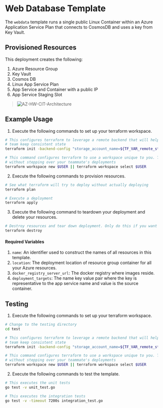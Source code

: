 # Web Database Template

The `webdata` template runs a single public Linux Container within an Azure Application Service Plan that connects to CosmosDB and uses a key from Key Vault.


## Provisioned Resources

This deployment creates the following:

 1. Azure Resource Group
 2. Key Vault
 3. Cosmos DB
 4. Linux App Service Plan
 5. App Service and Container with a public IP
 6. App Service Staging Slot

> ![AZ-HW-CIT-Architecture](../../images/webdata-arch.png)


## Example Usage

1. Execute the following commands to set up your terraform workspace.

```bash
# This configures terraform to leverage a remote backend that will help you and your
# team keep consistent state
terraform init -backend-config "storage_account_name=${TF_VAR_remote_state_account}" -backend-config "container_name=${TF_VAR_remote_state_container}"

# This command configures terraform to use a workspace unique to you. This allows you to work
# without stepping over your teammate's deployments
terraform workspace new $USER || terraform workspace select $USER
```

2. Execute the following commands to provision resources.

```bash
# See what terraform will try to deploy without actually deploying
terraform plan

# Execute a deployment
terraform apply
```

3. Execute the following command to teardown your deployment and delete your resources.

```bash
# Destroy resources and tear down deployment. Only do this if you want to destroy your deployment.
terraform destroy
```

#### Required Variables

 1. `name`: An identifier used to construct the names of all resources in this template.
 2. `location`: The deployment location of resource group container for all your Azure resources.
 3. `docker_registry_server_url`: The docker registry where images reside.
 4. `deployment_targets`: The name key value pair where the key is representative to the app service name and value is the source container.

## Testing

1. Execute the following commands to set up your terraform workspace.

```bash
# Change to the testing directory
cd test

# This configures terraform to leverage a remote backend that will help you and your
# team keep consistent state
terraform init -backend-config "storage_account_name=${TF_VAR_remote_state_account}" -backend-config "container_name=${TF_VAR_remote_state_container}"

# This command configures terraform to use a workspace unique to you. This allows you to work
# without stepping over your teammate's deployments
terraform workspace new $USER || terraform workspace select $USER
```

2. Execute the following commands to test the template.

```bash
# This executes the unit tests
go test -v unit_test.go

# This executes the integration tests
go test -v -timeout 7200s integration_test.go
```
